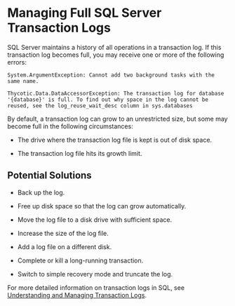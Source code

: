 [title]: # (Managing Full SQL Server Transaction Logs)
[tags]: # (full,sql server,transaction log)
[priority]: # (1000)

# Managing Full SQL Server Transaction Logs

SQL Server maintains a history of all operations in a transaction log. If this transaction log becomes full, you may receive one or more of the following errors:

`System.ArgumentException: Cannot add two background tasks with the same name.`

`Thycotic.Data.DataAccessorException: The transaction log for database '{database}' is full. To find out why space in the log cannot be reused, see the log_reuse_wait_desc column in sys.databases`

By default, a transaction log can grow to an unrestricted size, but some may become full in the following circumstances:

* The drive where the transaction log file is kept is out of disk space.

* The transaction log file hits its growth limit.

## Potential Solutions

* Back up the log.

* Free up disk space so that the log can grow automatically.

* Move the log file to a disk drive with sufficient space.

* Increase the size of the log file.

* Add a log file on a different disk.

* Complete or kill a long-running transaction.

* Switch to simple recovery mode and truncate the log.

For more detailed information on transaction logs in SQL, see [Understanding and Managing Transaction Logs](http://technet.microsoft.com/en-us/library/ms345583%28v=sql.90%29.aspx).
